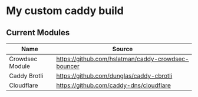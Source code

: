 # My custom caddy build

## Current Modules

| Name            | Source                                             |
|-----------------|----------------------------------------------------|
| Crowdsec Module | https://github.com/hslatman/caddy-crowdsec-bouncer |
| Caddy Brotli    | https://github.com/dunglas/caddy-cbrotli           |
| Cloudflare      | https://github.com/caddy-dns/cloudflare            |
